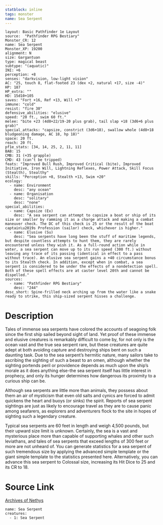 ```yaml
---
statblock: inline
tags: monster
name: Sea Serpent
---
```

```statblock
layout: Basic Pathfinder 1e Layout
source:  "Pathfinder RPG Bestiary"
Monster_CR: 12
name: Sea Serpent
Monster_XP: 19200
alignment: N
size: Gargantuan
type: magical beast
subtype: "(aquatic)"
INI: +6
perception: +8
senses: "darkvision, low-light vision"
AC: "25, touch 8, flat-footed 23 (dex +2, natural +17, size -4)"
HP: 187
HP_extra: ""
HD: 15d10+105
saves: "Fort +16, Ref +13, Will +7"
immune: "cold"
resist: "fire 30"
defensive_abilities: "elusive"
speed: "20 ft., swim 60 ft."
melee: "bite +23 (4d8+22/19-20 plus grab), tail slap +18 (3d6+6 plus grab)"
special_attacks: "capsize, constrict (3d6+18), swallow whole (4d8+18 bludgeoning damage, AC 18, hp 18)"
space: 20 ft.
reach: 20 ft.
pf1e_stats: [34, 14, 25, 2, 11, 11]
BAB: 15
CMB: 31 (+35 grapple)
CMD: 43 (can’t be tripped)
feats: "Improved Bull Rush, Improved Critical (bite), Improved Initiative, Iron Will, Lightning Reflexes, Power Attack, Skill Focus (Stealth), Stealthy"
skills: "Perception +8, Stealth +13, Swim +20"
ecology:
  - name: Environment
    desc: "any ocean"
  - name: Organisation
    desc: "solitary"
    desc: "none"
special_abilities:
  - name: Capsize (Ex)
    desc: "A sea serpent can attempt to capsize a boat or ship of its size or smaller by ramming it as a charge attack and making a combat maneuver check. The DC of this check is 25 or the result of the boat captain\u2019s Profession (sailor) check, whichever is higher."
  - name: Elusive (Su)
    desc: "Sea serpents have long been the stuff of maritime legends, but despite countless attempts to hunt them, they are rarely encountered unless they wish it. As a full-round action while in water, a sea serpent can move up to its run speed (300 ft.) without leaving any trace of its passing (identical in effect to a pass without trace). An elusive sea serpent gains a +40 circumstance bonus to its Stealth check. In addition, except when in combat, a sea serpent is considered to be under the effects of a nondetection spell. Both of these spell effects are at caster level 20th and cannot be dispelled."
sources:
  - name: "Pathfinder RPG Bestiary"
    desc: "244"
desc_short: Spine-frilled neck arching up from the water like a snake ready to strike, this ship-sized serpent hisses a challenge.
```
# Description
Tales of immense sea serpents have colored the accounts of seagoing folk since the first ship sailed beyond sight of land. Yet proof of these immense and elusive creatures is remarkably difficult to come by, for not only is the ocean vast and the true sea serpent rare, but these creatures are quite adept at both avoiding capture and destroying ships bent on such a daunting task. Due to the sea serpent’s hermitic nature, many sailors take to ascribing the sighting of such a beast to an omen, although whether the sighting portends peril or providence depends as much upon the ship’s morale as it does anything else-the sea serpent itself has little interest in prophecy, and only its hunger determines how dangerous its proximity to a curious ship can be.

Although sea serpents are little more than animals, they possess about them an air of mysticism that even old salts and cynics are forced to admit quickens the heart and buoys (or sinks) the spirit. Reports of sea serpent sightings are just as likely to encourage travel as they are to cause panic among seafarers, as explorers and adventurers flock to the site in hopes of sighting such a legendary creature.

Typical sea serpents are 60 feet in length and weigh 4,500 pounds, but their upward size limit is unknown. Certainly, the sea is a vast and mysterious place more than capable of supporting whales and other such leviathans, and tales of sea serpents that exceed lengths of 300 feet or more are not unheard of. You can generate statistics for a sea serpent of such tremendous size by applying the advanced simple template or the giant simple template to the statistics presented here. Alternatively, you can advance this sea serpent to Colossal size, increasing its Hit Dice to 25 and its CR to 18.
# Source Link
[Archives of Nethys](https://aonprd.com/MonsterDisplay.aspx?ItemName=Sea%20Serpent)
```encounter-table
name: Sea Serpent
creatures:
  - 1: Sea Serpent
```
